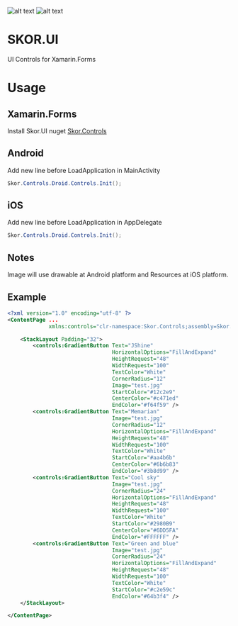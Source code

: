 ![alt text](https://github.com/skordesign/SKOR.UI/blob/master/Demo/Android.PNG "Android")
![alt text](https://github.com/skordesign/SKOR.UI/blob/master/Demo/iOS.PNG "iOS")
# SKOR.UI
UI Controls for Xamarin.Forms
# Usage
## Xamarin.Forms
Install Skor.UI nuget
[Skor.Controls](https://www.nuget.org/packages/Skor.Controls/)
## Android
Add new line before LoadApplication in MainActivity
```csharp
Skor.Controls.Droid.Controls.Init();
```
## iOS
Add new line before LoadApplication in AppDelegate
```csharp
Skor.Controls.Droid.Controls.Init();
```
## Notes
Image will use drawable at Android platform and Resources at iOS platform.
## Example
```xml
<?xml version="1.0" encoding="utf-8" ?>
<ContentPage ...
             xmlns:controls="clr-namespace:Skor.Controls;assembly=Skor.Controls"...>

    <StackLayout Padding="32">
        <controls:GradientButton Text="JShine"
                                 HorizontalOptions="FillAndExpand"
                                 HeightRequest="48"
                                 WidthRequest="100"
                                 TextColor="White"
                                 CornerRadius="12"
                                 Image="test.jpg"
                                 StartColor="#12c2e9"
                                 CenterColor="#c471ed"
                                 EndColor="#f64f59" />
        <controls:GradientButton Text="Memarian"
                                 Image="test.jpg"
                                 CornerRadius="12"
                                 HorizontalOptions="FillAndExpand"
                                 HeightRequest="48"
                                 WidthRequest="100"
                                 TextColor="White"
                                 StartColor="#aa4b6b"
                                 CenterColor="#6b6b83"
                                 EndColor="#3b8d99" />
        <controls:GradientButton Text="Cool sky"
                                 Image="test.jpg"
                                 CornerRadius="24"
                                 HorizontalOptions="FillAndExpand"
                                 HeightRequest="48"
                                 WidthRequest="100"
                                 TextColor="White"
                                 StartColor="#2980B9"
                                 CenterColor="#6DD5FA"
                                 EndColor="#FFFFFF" />
        <controls:GradientButton Text="Green and blue"
                                 Image="test.jpg"
                                 CornerRadius="24"
                                 HorizontalOptions="FillAndExpand"
                                 HeightRequest="48"
                                 WidthRequest="100"
                                 TextColor="White"
                                 StartColor="#c2e59c"
                                 EndColor="#64b3f4" />
    </StackLayout>

</ContentPage>

```

